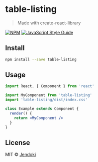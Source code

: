 # table-listing

> Made with create-react-library

[![NPM](https://img.shields.io/npm/v/table-listing.svg)](https://www.npmjs.com/package/table-listing) [![JavaScript Style Guide](https://img.shields.io/badge/code_style-standard-brightgreen.svg)](https://standardjs.com)

## Install

```bash
npm install --save table-listing
```

## Usage

```jsx
import React, { Component } from 'react'

import MyComponent from 'table-listing'
import 'table-listing/dist/index.css'

class Example extends Component {
  render() {
    return <MyComponent />
  }
}
```

## License

MIT © [Jendoki](https://github.com/Jendoki)

